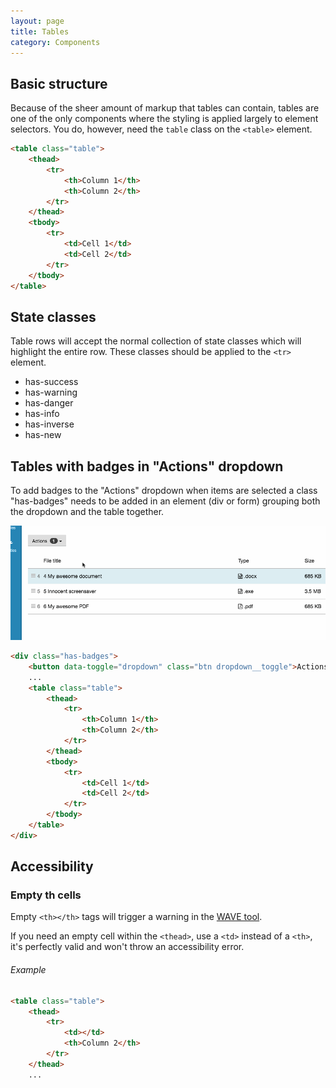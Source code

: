 ```yaml
---
layout: page
title: Tables
category: Components
---
```


## Basic structure

Because of the sheer amount of markup that tables can contain, tables are one of the only components where the styling is applied largely to element selectors. You do, however, need the `table` class on the `<table>` element.

```html
<table class="table">
    <thead>
        <tr>
            <th>Column 1</th>
            <th>Column 2</th>
        </tr>
    </thead>
    <tbody>
        <tr>
            <td>Cell 1</td>
            <td>Cell 2</td>
        </tr>
    </tbody>
</table>
```

## State classes

Table rows will accept the normal collection of state classes which will highlight the entire row. These classes should be applied to the `<tr>` element.

* has-success
* has-warning
* has-danger
* has-info
* has-inverse
* has-new

## Tables with badges in "Actions" dropdown

To add badges to the "Actions" dropdown when items are selected a class "has-badges" needs to be added in an element (div or form) grouping both the dropdown and the table together.

![Screenshot](../assets/image_examples/table-with-badged-dropdown.gif)

```html
<div class="has-badges">
	<button data-toggle="dropdown" class="btn dropdown__toggle">Actions&nbsp;<span class="caret"></span></button>
	...
	<table class="table">
	    <thead>
	        <tr>
	            <th>Column 1</th>
	            <th>Column 2</th>
	        </tr>
	    </thead>
	    <tbody>
	        <tr>
	            <td>Cell 1</td>
	            <td>Cell 2</td>
	        </tr>
	    </tbody>
	</table>
</div>
```

## Accessibility

### Empty th cells

Empty `<th></th>` tags will trigger a warning in the [WAVE tool](http://www.wave.webaim.org).

If you need an empty cell within the `<thead>`, use a `<td>` instead of a `<th>`, it's perfectly valid and won't throw an accessibility error.

###### Example

```html
<table class="table">
    <thead>
        <tr>
            <td></td>
            <th>Column 2</th>
        </tr>
    </thead>
    ...
```


